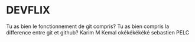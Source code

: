 # DEVFLIX

Tu as bien le fonctionnement de git compris?
Tu as bien compris la difference entre git et github?
Karim M
Kemal
okékékékéké
sebastien PELC
